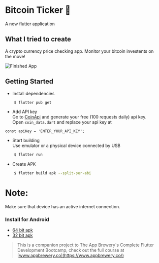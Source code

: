 # Bitcoin Ticker 🤑

A new flutter application

## What I tried to create

A crypto currency price checking app. Monitor your bitcoin investents on the move!

![Finished App](https://github.com/londonappbrewery/Images/blob/master/bitcoin-flutter-demo.gif)

## Getting Started
* Install dependencies
```sh
    $ flutter pub get
```

* Add API key  
Go to [CoinApi](https://coinapi.io) and generate your free (100 requests daily) api key.  
Open `coin_data.dart` and replace your api key at  
```
const apiKey = 'ENTER_YOUR_API_KEY';
```

* Start building  
Use emulator or a physical device connected by USB
```sh
    $ flutter run
```

* Create APK
```sh
    $ flutter build apk --split-per-abi
```

# Note:  
Make sure that device has an active internet connection.

### Install for Android
- [64 bit apk](https://www.github.com/raj-vora/bitcoin-ticker-flutter/blob/master/apks/bitcoin-ticker-arm64.apk?raw=true)
- [32 bit apk](https://www.github.com/raj-vora/bitcoin-ticker-flutter/blob/master/apks/bitcoin-ticker-armeabi.apk?raw=true)

>This is a companion project to The App Brewery's Complete Flutter Development Bootcamp, check out the full course at [www.appbrewery.co](https://www.appbrewery.co/)